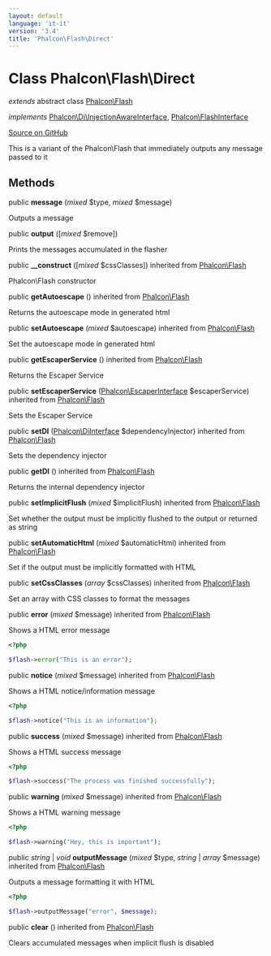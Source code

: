 ```yaml
---
layout: default
language: 'it-it'
version: '3.4'
title: 'Phalcon\Flash\Direct'
---
```


# Class **Phalcon\Flash\Direct**

*extends* abstract class [Phalcon\Flash](/3.4/en/api/Phalcon_Flash)

*implements* [Phalcon\Di\InjectionAwareInterface](/3.4/en/api/Phalcon_Di_InjectionAwareInterface), [Phalcon\FlashInterface](/3.4/en/api/Phalcon_FlashInterface)

<a href="https://github.com/phalcon/cphalcon/tree/v3.4.0/phalcon/flash/direct.zep" class="btn btn-default btn-sm">Source on GitHub</a>

This is a variant of the Phalcon\Flash that immediately outputs any message passed to it

## Methods

public **message** (*mixed* $type, *mixed* $message)

Outputs a message

public **output** ([*mixed* $remove])

Prints the messages accumulated in the flasher

public **__construct** ([*mixed* $cssClasses]) inherited from [Phalcon\Flash](/3.4/en/api/Phalcon_Flash)

Phalcon\Flash constructor

public **getAutoescape** () inherited from [Phalcon\Flash](/3.4/en/api/Phalcon_Flash)

Returns the autoescape mode in generated html

public **setAutoescape** (*mixed* $autoescape) inherited from [Phalcon\Flash](/3.4/en/api/Phalcon_Flash)

Set the autoescape mode in generated html

public **getEscaperService** () inherited from [Phalcon\Flash](/3.4/en/api/Phalcon_Flash)

Returns the Escaper Service

public **setEscaperService** ([Phalcon\EscaperInterface](/3.4/en/api/Phalcon_EscaperInterface) $escaperService) inherited from [Phalcon\Flash](/3.4/en/api/Phalcon_Flash)

Sets the Escaper Service

public **setDI** ([Phalcon\DiInterface](/3.4/en/api/Phalcon_DiInterface) $dependencyInjector) inherited from [Phalcon\Flash](/3.4/en/api/Phalcon_Flash)

Sets the dependency injector

public **getDI** () inherited from [Phalcon\Flash](/3.4/en/api/Phalcon_Flash)

Returns the internal dependency injector

public **setImplicitFlush** (*mixed* $implicitFlush) inherited from [Phalcon\Flash](/3.4/en/api/Phalcon_Flash)

Set whether the output must be implicitly flushed to the output or returned as string

public **setAutomaticHtml** (*mixed* $automaticHtml) inherited from [Phalcon\Flash](/3.4/en/api/Phalcon_Flash)

Set if the output must be implicitly formatted with HTML

public **setCssClasses** (*array* $cssClasses) inherited from [Phalcon\Flash](/3.4/en/api/Phalcon_Flash)

Set an array with CSS classes to format the messages

public **error** (*mixed* $message) inherited from [Phalcon\Flash](/3.4/en/api/Phalcon_Flash)

Shows a HTML error message

```php
<?php

$flash->error("This is an error");

```

public **notice** (*mixed* $message) inherited from [Phalcon\Flash](/3.4/en/api/Phalcon_Flash)

Shows a HTML notice/information message

```php
<?php

$flash->notice("This is an information");

```

public **success** (*mixed* $message) inherited from [Phalcon\Flash](/3.4/en/api/Phalcon_Flash)

Shows a HTML success message

```php
<?php

$flash->success("The process was finished successfully");

```

public **warning** (*mixed* $message) inherited from [Phalcon\Flash](/3.4/en/api/Phalcon_Flash)

Shows a HTML warning message

```php
<?php

$flash->warning("Hey, this is important");

```

public *string* | *void* **outputMessage** (*mixed* $type, *string* | *array* $message) inherited from [Phalcon\Flash](/3.4/en/api/Phalcon_Flash)

Outputs a message formatting it with HTML

```php
<?php

$flash->outputMessage("error", $message);

```

public **clear** () inherited from [Phalcon\Flash](/3.4/en/api/Phalcon_Flash)

Clears accumulated messages when implicit flush is disabled